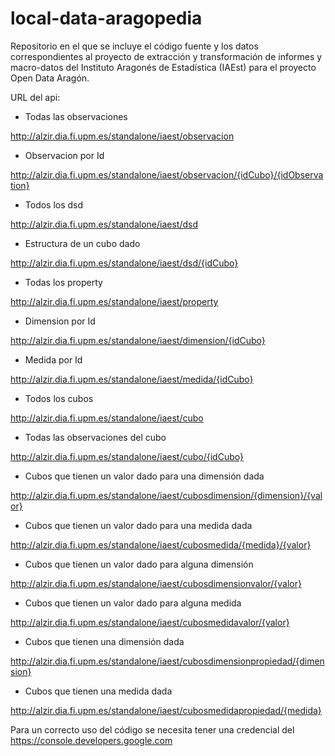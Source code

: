 # local-data-aragopedia

Repositorio en el que se incluye el código fuente y los datos correspondientes al proyecto de extracción y transformación de informes y macro-datos del Instituto Aragonés de Estadística (IAEst) para el proyecto Open Data Aragón.

URL del api:

* Todas las observaciones

http://alzir.dia.fi.upm.es/standalone/iaest/observacion

* Observacion por Id

http://alzir.dia.fi.upm.es/standalone/iaest/observacion/{idCubo}/{idObservation}

* Todos los dsd

http://alzir.dia.fi.upm.es/standalone/iaest/dsd

* Estructura de un cubo dado

http://alzir.dia.fi.upm.es/standalone/iaest/dsd/{idCubo}

* Todas los property

http://alzir.dia.fi.upm.es/standalone/iaest/property

* Dimension por Id

http://alzir.dia.fi.upm.es/standalone/iaest/dimension/{idCubo}

* Medida por Id

http://alzir.dia.fi.upm.es/standalone/iaest/medida/{idCubo}

* Todos los cubos

http://alzir.dia.fi.upm.es/standalone/iaest/cubo

* Todas las observaciones del cubo

http://alzir.dia.fi.upm.es/standalone/iaest/cubo/{idCubo}

* Cubos que tienen un valor dado para una dimensión dada

http://alzir.dia.fi.upm.es/standalone/iaest/cubosdimension/{dimension}/{valor}

* Cubos que tienen un valor dado para una medida dada

http://alzir.dia.fi.upm.es/standalone/iaest/cubosmedida/{medida}/{valor}

* Cubos que tienen un valor dado para alguna dimensión

http://alzir.dia.fi.upm.es/standalone/iaest/cubosdimensionvalor/{valor}

* Cubos que tienen un valor dado para alguna medida

http://alzir.dia.fi.upm.es/standalone/iaest/cubosmedidavalor/{valor}

* Cubos que tienen una dimensión dada

http://alzir.dia.fi.upm.es/standalone/iaest/cubosdimensionpropiedad/{dimension}

* Cubos que tienen una medida dada

http://alzir.dia.fi.upm.es/standalone/iaest/cubosmedidapropiedad/{medida}


Para un correcto uso del código se necesita tener una credencial del https://console.developers.google.com